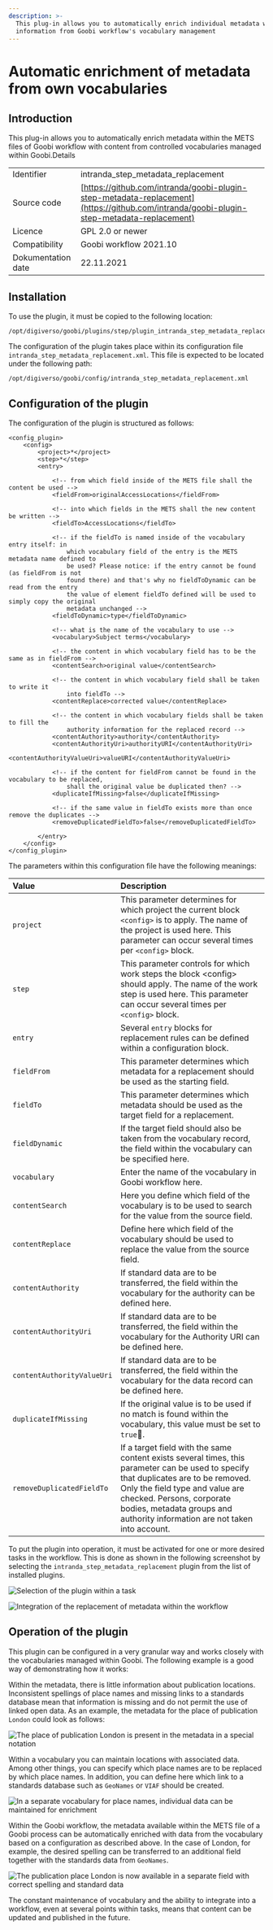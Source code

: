 ```yaml
---
description: >-
  This plug-in allows you to automatically enrich individual metadata with
  information from Goobi workflow's vocabulary management
---
```


# Automatic enrichment of metadata from own vocabularies

## Introduction

This plug-in allows you to automatically enrich metadata within the METS files of Goobi workflow with content from controlled vocabularies managed within Goobi.Details

|  |  |
| :--- | :--- |
| Identifier | intranda\_step\_metadata\_replacement |
| Source code | [https://github.com/intranda/goobi-plugin-step-metadata-replacement](https://github.com/intranda/goobi-plugin-step-metadata-replacement) |
| Licence | GPL 2.0 or newer |
| Compatibility | Goobi workflow 2021.10 |
| Dokumentation date | 22.11.2021 |

## Installation

To use the plugin, it must be copied to the following location:

```text
/opt/digiverso/goobi/plugins/step/plugin_intranda_step_metadata_replacement.jar
```

The configuration of the plugin takes place within its configuration file `intranda_step_metadata_replacement.xml`. This file is expected to be located under the following path:

```text
/opt/digiverso/goobi/config/intranda_step_metadata_replacement.xml
```

## Configuration of the plugin

The configuration of the plugin is structured as follows:

```markup
<config_plugin>
    <config>
        <project>*</project>
        <step>*</step>
        <entry>

            <!-- from which field inside of the METS file shall the content be used -->
            <fieldFrom>originalAccessLocations</fieldFrom>

            <!-- into which fields in the METS shall the new content be written -->
            <fieldTo>AccessLocations</fieldTo>

            <!-- if the fieldTo is named inside of the vocabulary entry itself: in
                which vocabulary field of the entry is the METS metadata name defined to
                be used? Please notice: if the entry cannot be found (as fieldFrom is not
                found there) and that's why no fieldToDynamic can be read from the entry
                the value of element fieldTo defined will be used to simply copy the original
                metadata unchanged -->
            <fieldToDynamic>type</fieldToDynamic>

            <!-- what is the name of the vocabulary to use -->
            <vocabulary>Subject terms</vocabulary>

            <!-- the content in which vocabulary field has to be the same as in fieldFrom -->
            <contentSearch>original value</contentSearch>

            <!-- the content in which vocabulary field shall be taken to write it
                into fieldTo -->
            <contentReplace>corrected value</contentReplace>

            <!-- the content in which vocabulary fields shall be taken to fill the
                authority information for the replaced record -->
            <contentAuthority>authority</contentAuthority>
            <contentAuthorityUri>authorityURI</contentAuthorityUri>
            <contentAuthorityValueUri>valueURI</contentAuthorityValueUri>

            <!-- if the content for fieldFrom cannot be found in the vocabulary to be replaced,
                shall the original value be duplicated then? -->
            <duplicateIfMissing>false</duplicateIfMissing>

            <!-- if the same value in fieldTo exists more than once remove the duplicates -->
            <removeDuplicatedFieldTo>false</removeDuplicatedFieldTo>

        </entry>
    </config>
</config_plugin>
```

The parameters within this configuration file have the following meanings:

| Value | Description |
| :--- | :--- |
| `project` | This parameter determines for which project the current block `<config>` is to apply. The name of the project is used here. This parameter can occur several times per `<config>` block. |
| `step` | This parameter controls for which work steps the block &lt;config&gt; should apply. The name of the work step is used here. This parameter can occur several times per `<config>` block. |
| `entry` | Several `entry` blocks for replacement rules can be defined within a configuration block. |
| `fieldFrom` | This parameter determines which metadata for a replacement should be used as the starting field. |
| `fieldTo` | This parameter determines which metadata should be used as the target field for a replacement. |
| `fieldDynamic` | If the target field should also be taken from the vocabulary record, the field within the vocabulary can be specified here. |
| `vocabulary` | Enter the name of the vocabulary in Goobi workflow here. |
| `contentSearch` | Here you define which field of the vocabulary is to be used to search for the value from the source field. |
| `contentReplace` | Define here which field of the vocabulary should be used to replace the value from the source field. |
| `contentAuthority` | If standard data are to be transferred, the field within the vocabulary for the authority can be defined here. |
| `contentAuthorityUri` | If standard data are to be transferred, the field within the vocabulary for the Authority URI can be defined here. |
| `contentAuthorityValueUri` | If standard data are to be transferred, the field within the vocabulary for the data record can be defined here. |
| `duplicateIfMissing` | If the original value is to be used if no match is found within the vocabulary, this value must be set to `true`. |
| `removeDuplicatedFieldTo` | If a target field with the same content exists several times, this parameter can be used to specify that duplicates are to be removed. Only the field type and value are checked. Persons, corporate bodies, metadata groups and authority information are not taken into account. |

To put the plugin into operation, it must be activated for one or more desired tasks in the workflow. This is done as shown in the following screenshot by selecting the `intranda_step_metadata_replacement` plugin from the list of installed plugins.

![Selection of the plugin within a task](../.gitbook/assets/intranda_step_metadata_replacement1.png)

![Integration of the replacement of metadata within the workflow](../.gitbook/assets/intranda_step_metadata_replacement2.png)

## Operation of the plugin

This plugin can be configured in a very granular way and works closely with the vocabularies managed within Goobi. The following example is a good way of demonstrating how it works:

Within the metadata, there is little information about publication locations. Inconsistent spellings of place names and missing links to a standards database mean that information is missing and do not permit the use of linked open data. As an example, the metadata for the place of publication `London` could look as follows:

![The place of publication London is present in the metadata in a special notation](../.gitbook/assets/intranda_step_metadata_replacement5.png)

Within a vocabulary you can maintain locations with associated data. Among other things, you can specify which place names are to be replaced by which place names. In addition, you can define here which link to a standards database such as `GeoNames` or `VIAF` should be created.

![In a separate vocabulary for place names, individual data can be maintained for enrichment](../.gitbook/assets/intranda_step_metadata_replacement3.png)

Within the Goobi workflow, the metadata available within the METS file of a Goobi process can be automatically enriched with data from the vocabulary based on a configuration as described above. In the case of London, for example, the desired spelling can be transferred to an additional field together with the standards data from `GeoNames`.

![The publication place London is now available in a separate field with correct spelling and standard data](../.gitbook/assets/intranda_step_metadata_replacement4.png)

The constant maintenance of vocabulary and the ability to integrate into a workflow, even at several points within tasks, means that content can be updated and published in the future.

